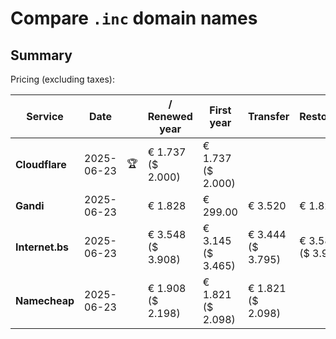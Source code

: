 # Compare `.inc` domain names

## Summary

Pricing (excluding taxes):

| Service | Date |  | / Renewed year | First year | Transfer | Restoration |
|--|--|--|--|--|--|--|
| **Cloudflare** | 2025-06-23 | 🏆 | € 1.737<br>($ 2.000) | € 1.737<br>($ 2.000) |  |  |
| **Gandi** | 2025-06-23 |  | € 1.828 | € 299.00 | € 3.520 | € 1.828 |
| **Internet.bs** | 2025-06-23 |  | € 3.548<br>($ 3.908) | € 3.145<br>($ 3.465) | € 3.444<br>($ 3.795) | € 3.584<br>($ 3.948) |
| **Namecheap** | 2025-06-23 |  | € 1.908<br>($ 2.198) | € 1.821<br>($ 2.098) | € 1.821<br>($ 2.098) |  |
